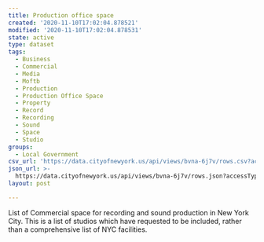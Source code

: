 ```yaml
---
title: Production office space
created: '2020-11-10T17:02:04.878521'
modified: '2020-11-10T17:02:04.878531'
state: active
type: dataset
tags:
  - Business
  - Commercial
  - Media
  - Moftb
  - Production
  - Production Office Space
  - Property
  - Record
  - Recording
  - Sound
  - Space
  - Studio
groups:
  - Local Government
csv_url: 'https://data.cityofnewyork.us/api/views/bvna-6j7v/rows.csv?accessType=DOWNLOAD'
json_url: >-
  https://data.cityofnewyork.us/api/views/bvna-6j7v/rows.json?accessType=DOWNLOAD
layout: post

---
```

List of Commercial space for recording and sound production in New York City. This is a list of studios which have requested to be included, rather than a comprehensive list of NYC facilities.

